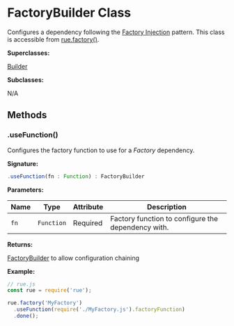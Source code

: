 # FactoryBuilder Class

Configures a dependency following the
[Factory Injection](../user-guide/injection-patterns.md#factory-injection)
pattern. This class is accessible from [rue.factory()](./module-rue.md#factory).

**Superclasses:**

[Builder](./class-builder.md)

**Subclasses:**

N/A

## Methods

### .useFunction()
Configures the factory function to use for a *Factory* dependency.

**Signature:**

```javascript
.useFunction(fn : Function) : FactoryBuilder
```

**Parameters:**

| Name | Type | Attribute | Description |
| ---- | ---- | --------- | ----------- |
| `fn` | `Function` | Required | Factory function to configure the dependency with. |

**Returns:**

[FactoryBuilder](./class-factory-builder.md) to allow configuration chaining

**Example:**

```javascript hl_lines="5"
// rue.js
const rue = require('rue');

rue.factory('MyFactory')
  .useFunction(require('./MyFactory.js').factoryFunction)
  .done();
```
